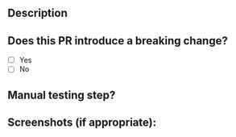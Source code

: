 <!--- Provide a general summary of your changes in the Title above -->

## Description
<!--- A few sentences describing the overall goals of the pull request's commit. -->


## Does this PR introduce a breaking change?
<!--- If this PR contains a breaking change, please describe the impact and migration path for existing applications. -->

- [ ] Yes
- [ ] No

## Manual testing step?
<!--- Include details of your testing environment, and the tests you ran to -->

## Screenshots (if appropriate):
